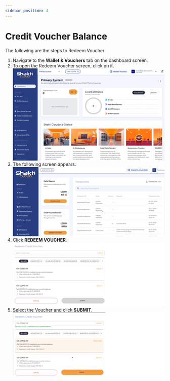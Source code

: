 ```yaml
---
sidebar_position: 4
---
```

# Credit Voucher Balance

The following are the steps to Redeem Voucher:

1. Navigate to the **Wallet & Vouchers** tab on the dashboard screen.
2. To open the Redeem Voucher screen, click on it.
	![Wallet & Vouchers](img/WalletandVouchers1.png)
3. The following screen appears:
	![Add Wallet Balance](img/AddWalletBalance.png)
4. Click **REDEEM VOUCHER**.
	![Redeem Voucher](img/Redeem1.png)
5. Select the Voucher and click **SUBMIT**.
	![Select Voucher](img/Redeem2.png)